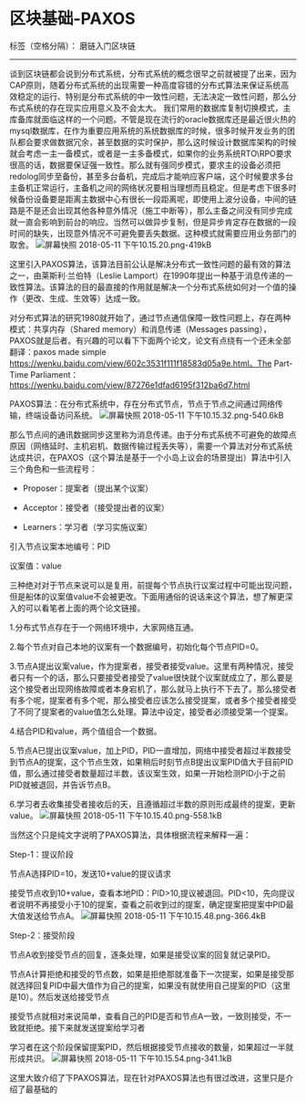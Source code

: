 ﻿# 区块基础-PAXOS

标签（空格分隔）： 磨链入门区块链

---

谈到区块链都会说到分布式系统，分布式系统的概念很早之前就被提了出来，因为CAP原则，随着分布式系统的出现需要一种高度容错的分布式算法来保证系统高效稳定的运行、特别是分布式系统的中一致性问题，无法决定一致性问题，那么分布式系统的存在现实应用意义及不会太大。
我们常用的数据库复制切换模式，主库备库就面临这样的一个问题。不管是现在流行的oracle数据库还是最近很火热的mysql数据库，在作为重要应用系统的系统数据库的时候，很多时候开发业务的团队都会要求做数据冗余，甚至数据的实时保护，那么这时候设计数据库架构的时候就会考虑一主一备模式，或者是一主多备模式，如果你的业务系统RTO\RPO要求很高的话，数据要保证强一致性。那么就有强同步模式，要求主的设备必须把redolog同步至备份，甚至多台备机，完成后才能响应客户端，这个时候要求多台主备机正常运行，主备机之间的网络状况要相当理想而且稳定。但是考虑下很多时候备份设备要是距离主数据中心有很长一段距离呢，即使用上波分设备，中间的链路是不是还会出现其他各种意外情况（施工中断等），那么主备之间没有同步完成就一直会影响到前台的响应。当然可以做异步复制，但是异步肯定存在数据的一段时间的缺失，出现意外情况不可避免要丢失数据。这种模式就需要应用业务部门的取舍。
![屏幕快照 2018-05-11 下午10.15.20.png-419kB][1]


这里引入PAXOS算法，该算法目前公认是解决分布式一致性问题的最有效的算法之一，由莱斯利·兰伯特（Leslie Lamport）在1990年提出一种基于消息传递的一致性算法。该算法的目的最直接的作用就是解决一个分布式系统如何对一个值的操作（更改、生成、生效等）达成一致。

对分布式算法的研究1980就开始了，通过节点通信保障一致性问题上，存在两种模式：共享内存（Shared memory）和消息传递（Messages passing），PAXOS就是后者。有兴趣的可以看下下面两个论文，论文有点绕有一个还未全部翻译：paxos made simple https://wenku.baidu.com/view/602c3531f111f18583d05a9e.html。The Part-Time Parliament：https://wenku.baidu.com/view/87276e1dfad6195f312ba6d7.html

PAXOS算法：在分布式系统中，存在分布式节点，节点于节点之间通过网络传输，终端设备访问系统。
![屏幕快照 2018-05-11 下午10.15.32.png-540.6kB][2]
 

那么节点间的通讯数据同步这里称为消息传递。由于分布式系统不可避免的故障点原因（网络延时、主机宕机、数据传输过程丢失等），需要一个算法对分布式系统达成共识，在PAXOS（这个算法是基于一个小岛上议会的场景提出）算法中引入三个角色和一些流程号：

* Proposer：提案者（提出某个议案）

* Acceptor：接受者（接受提出者的议案）

* Learners：学习者（学习实施议案）

引入节点议案本地编号：PID

议案值：value

三种绝对对于节点来说可以是复用，前提每个节点执行议案过程中可能出现问题，但是船体的议案值value不会被更改。下面用通俗的说话来这个算法，想了解更深入的可以看笔者上面的两个论文链接。

1.分布式节点存在于一个网络环境中，大家网络互通。

2.每个节点对自己本地的议案有一个数据编号，初始化每个节点PID=0。

3.节点A提出议案value，作为提案者，接受者接受value。这里有两种情况，接受者只有一个的话，那么只要接受者接受了value很快就个议案就成立了，那么要是这个接受者出现网络故障或者本身宕机了，那么就马上执行不下去了。那么接受者有多个呢，提案者有多个呢，那么接受者应该怎么接受提案，或者多个接受者接受了不同了提案者的value值怎么处理。算法中设定，接受者必须接受第一个提案。

4.结合PID和value，两个值组合一个数据。

5.节点A已提出议案value，加上PID，PID一直增加，网络中接受者超过半数接受到节点A的提案，这个节点生效，如果稍后时刻节点B提出议案PID值大于目前PID值，那么通过接受者数量超过半数，该议案生效，如果一开始检测PID小于之前PID就被退回，并告诉节点B。

6.学习者去收集接受者接收后的天，且遵循超过半数的原则形成最终的提案，更新value。
![屏幕快照 2018-05-11 下午10.15.40.png-558.1kB][3]
 

当然这个只是纯文字说明了PAXOS算法，具体根据流程来解释一遍：

Step-1：提议阶段

节点A选择PID=10，发送10+value的提议请求

接受节点收到10+value，查看本地PID：PID>10,提议被退回。PID<10，先向提议者说明不再接受小于10的提案，查看之前收到过的提案，确定提案把提案中PID最大值发送给节点A。
![屏幕快照 2018-05-11 下午10.15.48.png-366.4kB][4]
 

Step-2：接受阶段

节点A收到接受节点的回复，逐条处理，如果是接受议案的回复就记录PID。

节点A计算拒绝和接受的节点数，如果是拒绝那就准备下一次提案，如果是接受那就选择回复PID中最大值作为自己的提案，如果没有就使用自己提案的PID（这里是10）。然后发送给接受节点

接受节点就相对来说简单，查看自己的PID是否和节点A一致，一致则接受，不一致就拒绝。接下来就发送提案给学习者

学习者在这个阶段保留提案PID，然后根据接受节点接收的数量，如果超过一半就形成共识。
![屏幕快照 2018-05-11 下午10.15.54.png-341.1kB][5]

这里大致介绍了下PAXOS算法，现在针对PAXOS算法也有很过改进，这里只是介绍了最基础的


  [1]: http://static.zybuluo.com/JackyJin/usljdxlb71p096hm7hkum8j0/%E5%B1%8F%E5%B9%95%E5%BF%AB%E7%85%A7%202018-05-11%20%E4%B8%8B%E5%8D%8810.15.20.png
  [2]: http://static.zybuluo.com/JackyJin/hfnsuaqa27koau0ug55e3a03/%E5%B1%8F%E5%B9%95%E5%BF%AB%E7%85%A7%202018-05-11%20%E4%B8%8B%E5%8D%8810.15.32.png
  [3]: http://static.zybuluo.com/JackyJin/nbgqckc833pvp39c9hipe1cu/%E5%B1%8F%E5%B9%95%E5%BF%AB%E7%85%A7%202018-05-11%20%E4%B8%8B%E5%8D%8810.15.40.png
  [4]: http://static.zybuluo.com/JackyJin/83hc09y1neuqek9w3xfimjve/%E5%B1%8F%E5%B9%95%E5%BF%AB%E7%85%A7%202018-05-11%20%E4%B8%8B%E5%8D%8810.15.48.png
  [5]: http://static.zybuluo.com/JackyJin/oqthgaxtfjgfjfft15cknzj3/%E5%B1%8F%E5%B9%95%E5%BF%AB%E7%85%A7%202018-05-11%20%E4%B8%8B%E5%8D%8810.15.54.png